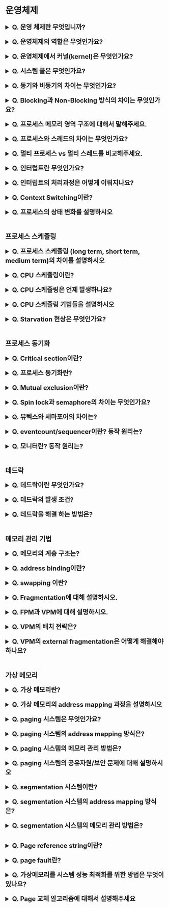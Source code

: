 # 운영체제

<details>
    <summary style="font-size : 20px;"><strong> Q. 운영 체제란 무엇입니까?</strong></summary></br>
    
운영체제란 하드웨어와 응용 프로그램 사이에서 인터페이스 역할을 하고 시스템의 자원과 동작을 관리하는 시스템 소프트웨어입니다.
</details></br>

<details>
    <summary style="font-size : 20px;"><strong> Q. 운영체제의 역할은 무엇인가요?</strong></summary></br>
    
운영체제의 역할은 프로세스, 저장장치, 네트워킹, 사용자 계정, 디바이스 드라이버를 관리합니다.
</details></br>

<details>
    <summary style="font-size : 20px;"><strong> Q. 운영체제에서 커널(kernel)은 무엇인가요?</strong></summary></br>
    
커널(kernel)은 컴퓨터의 운영 체제의 핵심이 되는 컴퓨터 프로그램의 하나로, 시스템의 모든 것을 통제합니다. 커널은 메모리 관리, 프로세스 관리, 장치 드라이버 관리, 시스템 호출 및 보안을 담당합니다. 메모리 관리는 메모리가 어디에서 무엇을 저장하는 데 얼마나 사용되는지를 추적합니다. 프로세스 관리는 어느 프로세스가 CPU를 언제 얼마나 오랫동안 사용할지를 결정합니다. 장치 드라이버 관리는  하드웨어와 프로세스 사이에서 중재자/인터프리터의 역할을 수행합니다. 시스템 호출 및 보안은 프로세스의 서비스 요청을 수신합니다.   
</details></br>


<details>
    <summary style="font-size : 20px;"><strong> Q. 시스템 콜은 무엇인가요?</strong></summary></br>
    
운영체제는 커널 모드와 사용자 모드로 나뉘는데, 시스템 콜은 사용자 모드에서 커널 모드를 사용할 수 있게 해줍니다. 다시 말해서 시스템 콜은 응용프로그램에서 커널의 기능을 사용할 수 있게 해줍니다. 시스템 콜의 유형에는 프로세스 제어, 파일 제어, 디바이스 제어, 정보 관리, 통신등이 있습니다. 프로그래밍 언어에서 시스템 콜을 호출하면 커널 모드로 전환되고, 커널에서 작업이 완료되면 다시 사용자 모드로 전환됩니다.
</details></br>

<details>
    <summary style="font-size : 20px;"><strong>  Q. 동기와 비동기의 차이는 무엇인가요?</strong></summary></br>
    
동기(sync)방식은 호출하는 함수의 작업이 종료될 때까지 기다린 뒤 다음 로직을 실행하는 방식입니다. 여러 요청을 동시에 처리할 순 없지만 설계가 직관적이고 간단합니다.   
비동기(async)방식은 호출하는 함수의 작업 완료 여부와 상관없이 다음 로직이 실행됩니다. 여러 요청을 동시에 처리할 수 있지만 설계가 비교적 복잡합니다.
</details></br>

<details>
    <summary style="font-size : 20px;"><strong>  Q. Blocking과 Non-Blocking 방식의 차이는 무엇인가요?</strong></summary></br>
    
blocking은 호출된 함수가 자신의 작업이 모두 끝낼 때까지 제어권을 가지고 있어 호출한 함수가 대기하도록 만듭니다. 
non-blocking은 호출된 함수가 바로 return하며 호출한 함수에게 제어권을 줍니다.
</details></br>

<details>
    <summary style="font-size : 20px;"><strong>   Q. 프로세스 메모리 영역 구조에 대해서 말해주세요.</strong></summary></br>
    
프로세스의 메모리 영역은 코드, 데이터, 힙, 스택 영역으로 나뉩니다. 코드 영역은 프로그램을 실행하는데 필요한 코드가 담긴 영역이고 데이터 영역은 전역 변수, 정적 변수가 저장되는 영역입니다. 힙 영역은 사용자가 동적으로 메모리를 할당하고 해제할 수 있는 영역으로 런타임시 크기가 결정됩니다. 힙 영역의 메모리는 낮은 주소에서 높은 주소 방향으로 할당됩니다. 스택 영역은 매개 변수, 지역 변수, 리턴 값등이 담기는 영역으로 컴파일시 크기가 결정됩니다. 스택 영역의 메모리는 높은 주소에서 낮은 주소로 할당됩니다. 각 프로세스는 독립된 메모리 영역을 가집니다.
</details></br>

<details>
    <summary style="font-size : 20px;"><strong>   Q. 프로세스와 스레드의 차이는 무엇인가요?</strong></summary></br>
    
프로세스는 실행중인 프로그램으로 운영체제로부터 자원을 할당받아 독립된 메모리영역을 가집니다. 스레드는 프로세스 내부에서 실행되는 작업의 단위로서 프로세스의 메모리중 스택 영역을 제외한 나머지를 공유합니다.
</details></br>

<details>
    <summary style="font-size : 20px;"><strong>   Q. 멀티 프로세스 vs 멀티 스레드를 비교해주세요.</strong></summary></br>
    
멀티 프로세스는 작업을 여러 프로세스로 분리한 것으로 각 프로세스는 독립된 메모리 영역을 가지고 있습니다. 멀티 스레드는 프로세스 내부에서 작업을 여러 개의 스레드로 처리하는 것으로 스택 영역을 제외하고 자원을 공유합니다. 스레드간 Context switching 발생시 stack영역만 변경하면 되기 때문에 상대적으로 오버헤드가 적지만, 프로세스간 Context switching 발생시 캐시, 메모리 매핑 초기화 작업들이 모두 이뤄져 상대적으로 오버헤드가 큽니다. 멀티스레드는 자원을 공유하는 특성으로 인해 동기화 문제가 발생할 수 있고 다른 스레드에게 영향을 줄 수 있습니다. 반면, 멀티프로세스는 독립적인 메모리 영역을 갖기 때문에 하나의 프로세스가 비정상적으로 종료되도 다른 프로세스가 영향을 받지 않습니다. 
</details></br>

<details>
    <summary style="font-size : 20px;"><strong> Q. 인터럽트란 무엇인가요?</strong></summary></br>
    
CPU가 프로그램을 실행하고 있을 때, 입출력 하드웨어 등의 장치나 예외상황이 발생하여 처리가 필요할 경우에 마이크로프로세서에게 알려 처리할 수 있도록 하는 것을 말합니다. 인터럽트는 크게 하드웨어 인터럽트와 소프트웨어 인터럽트로 나뉩니다.
  
**하드웨어 인터럽트**  
하드웨어가 발생시키는 인터럽트로, CPU가 아닌 다른 하드웨어 장치가 CPU에게 어떤 사실을 알려주거나 CPU 서비스를 요청해야할 경우 발생합니다.

**소프트웨어 인터럽트**
소프트웨어 인터럽트는 예외 상황이나 system call등의 이유로 발생하며 소프트웨어가 스스로 인터럽트 라인을 설정합니다.

**인터럽트 핸들러** : 인터럽트 핸들러는 실제 인터럽트를 처리하기위한 루틴으로 인터럽트 서비스 루틴이라고도 불립니다. 운영체제의 코드 영역에는 인터럽트별로 처리해야할 내용이 이미 프로그래밍되어 있습니다.  
**인터럽트 백터** : 인터럽트 발생시 처리해야할 인터럽트 핸들러의 주소를 인터럽트 별로 보관하고있는 테이블

</details></br>

<details>
    <summary style="font-size : 20px;"><strong> Q. 인터럽트의 처리과정은 어떻게 이뤄지나요? </strong></summary></br>

프로그램이 실행중 인터럽트가 발생하면 현재 실행하던 프로그램을 멈추고 program counter와 상태 레지스터를 스택에 저장합니다. 인터럽트 벡터에서 인터럽트 서비스 루틴의 주소값을 읽어 이동하고
 인터럽트 서비스 루틴이 끝나면 다시 돌아와 저장된 내용을 복원하고 다시 프로그램을 실행합니다.

</details></br>

<details>
    <summary style="font-size : 20px;"><strong> Q. Context Switching이란?</strong></summary></br>
    
어떤 프로세스가 CPU에서 작업중일 때 다른 프로세스가 CPU를 사용하기 위해 작업중인 내용을 PCB에 저장하고 새로운 프로세스를 CPU로 적재하는 것을 말합니다. 적재된 프로세스는 프로그램 카운터에서 이어서 작업할 주소를 복구하여 작업을 진행합니다.
</details></br>

<details>
    <summary style="font-size : 20px;"><strong> Q. 프로세스의 상태 변화를 설명하시오</strong></summary></br>
    
커널에 작업이 등록되면 pcb가 할당되고 프로세스는 new상태로 만들어 집니다. New 상태의 프로세스는 메모리에 적재되면서 ready상태로 전이됩니다. Ready 상태의 프로세스는 cpu 스케쥴링으로 cpu를 할당받게 되면 running 상태로 전이됩니다. Running상태에서 인터럽트가 발생하면 다시 ready상태가 되고, I/O 요청이나 기타 이벤트 발생하면 wating상태로 전이됩니다. IO/기타 이벤트 작업이 종료되면 waiting상태에서 ready 상태로 전이됩니다. 프로세스의 작업이 완료되면 자원을 반납하고 terminated상태로 전이됩니다. 스케쥴링에 따라 ready, waiting 상태의 프로세스는 swap device로 swap out될 수 있습니다. 이런 경우 suspended ready, suspended waiting상태로 전이됩니다. 
</details></br>

## 프로세스 스케쥴링

<details>
    <summary style="font-size : 20px;"><strong> Q. 프로세스 스케쥴링 (long term, short term, medium term)의 차이를 설명하시오</strong></summary></br>
    
Long term 스케쥴링은 메모리와 디스크 사이에 스케쥴링을 담당합니다. 한정된 메모리에 많은 프로세스가 한번에 올라오는 경우 프로세스는 임시로 디스크에 저장됩니다. Long term 스케쥴링은 디스크에 있는 프로세스를 메모리에 적재하는 역할을 합니다. 프로세스를 new -> ready상태로 전이시킵니다.

Medium term 스케쥴링은 메모리에 올라간 프로세스 수를 조절하기위해 메모리 상의 프로세스를 통째로 swap device로 쫒아내는 swap out을 합니다. 프로세스에게 메모리를 deallocate하며 프로세스의 상태를 suspended로 전이시킵니다. swap out되는 프로세스는 ready, waiting상태이며 ready상태보단 waiting상태가 당장 cpu를 할당받을 가능성이 낮기 때문에 우선적으로 swap out됩니다. 

Short term 스케쥴링은 cpu 스케쥴링이라고도 불리며 ready상태의 프로세스에게 cpu를 할당하는 작업을 합니다. 
</details></br>

<details>
    <summary style="font-size : 20px;"><strong>Q. CPU 스케쥴링이란?</strong></summary></br>
    
Ready queue에 들어있는 프로세스중 어떤 프로세스에게 cpu를 할당할지 결정하는 작업을 말합니다. CPU 스케쥴링 방식에는 선점, 비선점 방식 있습니다. 비선점 방식은 cpu burst가 끝날 때 까지 context switching이 발생하지 않고 대기하는 것을 말하고, 선점 방식은 cpu burst가 끝나지 않더라도 context switching이 발생하는 방식을 말합니다. cpu 스케쥴링의 대상이되어 cpu를 할당 받게되면 프로세스 상태가 ready -> running 상태로 전이됩니다.
</details></br>

<details>
    <summary style="font-size : 20px;"><strong>Q. CPU 스케쥴링은 언제 발생하나요?</strong></summary></br>
    
인터럽트 발생으로 running -> ready상태로 전이될 때,
I/O작업 및 다른 이벤트 발생으로 running -> waiting 상태로 전이될 때, 
I/O작업 및 다른 이벤트 작업 완료로 waiting -> ready 상태로 전이될 때,
프로세스가 종료 될 때 발생합니다.
</details></br>

<details>
    <summary style="font-size : 20px;"><strong>Q. CPU 스케쥴링 기법들을 설명하시오</strong></summary></br>
    
FCFS(first come first served) : 먼저온 순서대로 처리하는 방식으로 구현이 간단합니다. 비선점형으로서 CPU burst가 완료될 때까지 CPU를 반환하지 않습니다. 소요시간이 긴 프로세스가 먼저 도착하면 짧은 프로세스는 대기시간이 길어지는 convoy effect가 발생합니다.   

Round Robin : 일정 time slice를 기준으로 ready queue의 담긴 프로세스를 돌아가며 실행하는 선점 방식입니다. time slice가 경과하면 ready queue의 끝에 추가되고 다음 프로세스가 CPU를 할당받습니다. time slice가 길수록 FCFS방식과 유사하고 짧을수록 모든 프로세스가 동시에 작업하는 것처럼 보이지만 context switching에 대한 오버헤드가 커집니다.    

Priority Scheduling : 우선순위가 가장 높은 프로세스에게 CPU를 할당하는 방식입니다. 선점형과 비선점형 둘 다 가능하며 비선점형은 더 높은 우선순위의 프로세스가 오면 ready queue의 head에 추가됩니다. 우선 순위가 낮은 프로세스는 차례가 오지 않는 starvation 문제가 발생할 수 있는데 aging기법으로 시간이 지남에 따라 우선순위를 높여주는 방식을 적용할 수 있습니다.  

SJF(shortest job first) : CPU burst time이 짧은 프로세스에게 CPU를 할당합니다. 비선점형으로 더 짧은 CPU burst time을 갖는 프로세스가 오면 ready queue의 head에 추가됩니다. 시스템의 프로세스를 최소화하여 스케쥴링의 부하가 감소하고 메모리를 절약해 시스템 효율을 높이지만 CPU burst time이 길면 순서가 오지 않는 starvation문제가 존재하고 CPU burst time을 예측해야한다는 어려움이 있습니다.

SRT(shortest remaining time) : 잔여 실행시간이 짧은 프로세스에게 CPU를 할당합니다. 선점형으로 잔여 실행시간이 더 짧은 프로세스가 오면 CPU를 반납합니다. 주어진 집합에대해 최소 평균 대기시간을 제공하지만 여전히 starvation문제와 잔여 실행 시간을 예측해야한다는 문제점이 있습니다.

HRRN(highest respone ratio next) : SJF의 단점인 긴 작업과 짧은 작업의 불평등을 보완한 방식으로 대기 시간이 길어질수록 우선 순위가 높아집니다. starvation을 방지할 수 있지만 cpu burst time을 예측해야하는 문제가 있습니다.

MLQ(multi level queue): ready queue를 여러개로 분리하고 큐 사이에도 우선순위를 부여하는 방식입니다. 각 queue는 우선순위를 가지며 프로세스는 최초에 배정된 queue를 벗어나지 못합니다. 선점형 스케쥴링 방식으로 여러개의 queue를 관리해야하는 overhead와 우선 순위에 따른 starvation 문제가 존재합니다.

MFQ(multi level feedback queue) :  ready queue를 여러개로 분리하고 큐 사이에도 우선순위를 부여하는 방식으로 프로세스는 최초에 배정된 queue를 벗어날 수 있습니다. IO bounded process는 높은 우선순위를 가지고 cpu bounded process는 낮은 우선순위를 가집니다. 우선 순위가 높은 큐일수록 짧은 time slice를 주고 time slice내에 작업이 끝나면 한단계 낮은 큐로 내려 보냅니다. 반대로 어떤 큐에서 일정시간내에 작업이 실행되지 못하면 한단계 높은 큐로 프로세스를 이동시킵니다. 이를 통해 starvation문제를 해결할 수 있습니다. 
</details></br>

<details>
    <summary style="font-size : 20px;"><strong>Q. Starvation 현상은 무엇인가요?</strong></summary></br>
    
낮은 우선순위로 프로세스가 자원을 할당받지 못하는 현상입니다. aging기법으로 시간이 지남에 따라 우선 순위를 높여주며 해결할 수 있습니다.
</details></br>

## 프로세스 동기화
<details>
    <summary style="font-size : 20px;"><strong> Q. Critical section이란?</strong></summary></br>
    
어떤 공유자원에 대해 동시에 접근하는 작업이 실행되는 영역. Critical section 문제를 해결하기 위해서는 어떤 프로세스가 critical section에서 작업중이라면 다른 프로세스는 접근하지 못하도록 하는 mutual exclusion, critical section에서 작업중인 프로세스가 없다면 대기중인 프로세스는 critical section에 진입하도록 하는 progress, 대기하는 프로세스에 대하여 무한정 대기하는게 아닌 제한된 대기하는 bounded wait조건을 만족해야 합니다.
</details></br>


<details>
    <summary style="font-size : 20px;"><strong>  Q. 프로세스 동기화란?</strong></summary></br>
    
공유 자원에 대하여 동시에 사용하지 못하도록 실행을 제어하는 기법
</details></br>

<details>
    <summary style="font-size : 20px;"><strong>  Q. Mutual exclusion이란?</strong></summary></br>
    
특정 공유 자원을 한 순간에 하나의 프로세스만 사용할 수 있을 때, 어떤 프로세스가 공유 자원에 접근하는 동안 다른 프로세스가 해당 자원에 접근할 수 없게 하는 것
</details></br>


<details>
    <summary style="font-size : 20px;"><strong>  Q. Spin lock과 semaphore의 차이는 무엇인가요?</strong></summary></br>
    
spin lock은 하나의 프로세스가 critical section에 진입할 때 lock을 소유합니다. lock이 없다면 busy waiting 방식으로 loop를 돌면서 lock 반환될 때까지 대기합니다. lock을 소유한 프로세스는 critical section을 빠져나오면서 lock을 반환합니다.  

semaphore는 spin lock과 유사하게 lock을 소유하고 반납하지만 ready queue를 사용해 진입 대기중인 프로세스를 관리한다는 차이점이 있습니다. 이로인해 busy waiting이 발생하지않고 lock을 반납할 때 ready queue에 대기중인 프로세스를 깨우는 방식으로 이뤄집니다. 
</details></br>


<details>
    <summary style="font-size : 20px;"><strong>  Q. 뮤텍스와 세마포어의 차이는?</strong></summary></br>
    
뮤텍스는 세마포어의 일종입니다. binary semaphore를 뮤텍스라고 지칭합니다. 즉 0과 1의 상태를 가지므로 오직 1개의 프로세스만이 critical section에 접근할 수 있습니다. 반면, 세마포어는 binary semaphore뿐만 아니라 여러 상태를 가지는 counting semaphore도 존재합니다. 카운팅 세마포어는 가용한 자원의 개수로 초기화되며 자원을 사용하면 세마포어가 감소, 반납하면 세마포어가 증가합니다. 세마포어의 변수만큼 프로세스가 접근할 수 있습니다. 이렇기에 뮤텍스는 lock을 소유한 프로세스가 lock을 반납해야하지만 세마포어의 경우 다른 프로세스가 lock을 반납할수도 있습니다.   
</details></br>

<details>
    <summary style="font-size : 20px;"><strong>   Q. eventcount/sequencer이란? 동작 원리는?</strong></summary></br>

세마포어는 ready queue에 어떤 프로세스를 깨울지 비결정적입니다. 즉, 기아 상태가 발생할 수 있다는 것인데, 이벤트 카운트와 시퀸서는 이 문제를 해결하기위해 사용될 수 있습니다. eventcount는 정수형 변수로 특정 사건의 발생 횟수를 기록합니다. 시퀸서는 정수형 변수로 생성시 0으로 초기화되고 오직 값이 증가하는 연산만을 가집니다. 프로세스가 critical section에 접근하면 sequencer가 증가합니다. 만약, eventcount보다 squencer가 작거나 같다면 critical section으로 진입합니다. 반대의 경우는 ready queue로 이동합니다. 프로세스의 작업이 끝나면 eventcount를 증가시키고 다음 차례의 프로세스를 깨웁니다.   
</details></br>

<details>
    <summary style="font-size : 20px;"><strong>Q. 모니터란? 동작 원리는?</strong></summary></br>

모니터는 high level 메카니즘으로 language level에서 컨트롤 합니다. monitor는 공유 데이터와 critical section의 집합으로서 사용이 쉽기 때문에 deadlock등 error발생 가능성이 낮습니다. 다만, 지원하는 언어에서만 사용이 가능하고 OS가 컴파일러를 이해하고 있어야 critical section접근을 위한 코드를 생성합니다. 구조적인 특징은 entry queue와  signaler queue, condition queue가 존재합니다. 모니터에는 하나의 프로세스만이 진입이 가능합니다. 먼저 도착한 프로세스가 모니터로 들어가 공유 자원을 가지고 나오면 다른 프로세스가 모니터로 들어갑니다. 공유 자원이 없기 때문에 condition queue이동해서 대기하고 있습니다. 작업을 끝낸 프로세스는 모니터로 다시 들어와 공유 자원을 반납하고 signaler queue로 이동합니다. 그리고 condition queue에서 대기중인 프로세스를 깨우면 그 프로세스는 모니터에 들어가 공유 자원을 가지고 나갑니다. signaler queue에 있던 프로세스는 다시 모니터로 들어가 잔여 작업이 있다면 실행하는 방식으로 이뤄집니다.   
 
</details></br>

## 데드락
<details>
    <summary style="font-size : 20px;"><strong>Q. 데드락이란 무엇인가요? </strong></summary></br>

데드락이란 발생 가능성이 없는 이벤트를 기다리는 상태를 말합니다.
</details></br>

<details>
    <summary style="font-size : 20px;"><strong>Q. 데드락의 발생 조건? </strong></summary></br>

데드락은 4가지의 조건이 모두 충족되어야 발생합니다.  
첫번째, exclusive한 자원에 대해 여러 프로세스가 동시에 사용하려는 경우 (mutual exclusion)  
두번째, 비선점의 특성을 지닌 자원 (no preemption)  
세번째, 자원을 소유하고 있으면서 다른 자원을 요청 (hold and wait)   
네번째, 프로세스간 자원을 요청하는 형태가 원을 이룸  (circular wait)
</details></br>

<details>
    <summary style="font-size : 20px;"><strong>  Q. 데드락을 해결 하는 방법은?  </strong></summary></br>

데드락의 해결 방법에는 예방, 회피, 탐지 3가지가 있습니다.    
**Prevention**  
deadlock prevention은 데드락이 성립하는 4가지 요건중 하나를 제거하므로서 데드락을 예방합니다.
첫 번째로 모든 자원 공유를 허용할 수 있습니다. 하지만 동시에 자원을 사용하므로서 동기화 문제가 발생합니다. 
두 번째는 모든 자원에 대해 선점을 허용할 수 있습니다. 프로세스가 할당 받을 수 없는 자원을 요청한 경우 기존에 가지고 있던 자원을 반납하고 작업을 취소해야합니다.
세 번째는 필요한 자원을 한번에 모두 할당하는 방법입니다. 이 방식은 독점으로 인해 필요하지 않는 순간에도 자원을 소유해 자원 낭비가 발생합니다.
네 번째는 circular wait조건을 제거하는 것입니다. 자원들에게 순서를 부여하여 프로세스는 순서의 증가 방향으로만 자원 요청을 가능하게 합니다. 이렇게 하면 순서에 맞지않는 자원을 할당받을 수 없어 데드락이 발생하지 않습니다. 하지만 자원이 있음에도 순서로 인해 작업이 진행되지 않는 상황이 발생할 수 있습니다.

prevention은 자원의 효율성을 떨어트리고 비용이 많이드는 방법입니다. 또한, 다른 문제를 야기할 수 있습니다.   

**Avoidance**  
deadlock avoidance는 시스템의 상태를 계속 감시하면서 deadlock 상태가 될 가능성이 있는 자원 할당을 보류합니다. 시스템을 항상 safe state로 유지하면서 데드락을 회피합니다.
safe state는 모든 프로세스가 정상적으로 종료할 수 있는 상태를 말하며 safe sequence가 존재합니다. safe sequence를 통해 deadlock상태가 되지않음을 보장할 수 있습니다.
unsafe state는 deadlock이 발생할 가능성이 존재하는 상태입니다. 반드시 데드락이 발생한다는 의미는 아닙니다. deadlock avoidance는 몇 가지의 가정을 갖습니다. 프로세스 수, 자원의 종류와 수가 고정되어있어야합니다. 또, 프로세스가 요구하는 자원 및 최대 수량을 알고 있어야합니다. 프로세스는 자원을 사용후에 반드시 반납해야합니다. 이 모든 것을 안다는 것은 다소 현실적이지 않은 가정입니다.

deadlock avoidance방법 중에 대표적으로 은행원 알고리즘이라고 불리는 다익스트라 알고리즘이 있습니다. 전체 필요한 자원, 현재 가진 자원, 추가적으로 필요한 자원 수를 통해 자원을 줬다고 가정합니다. 순차적으로 시나리오를 구성해 작업이 모두 완료될 수 있는 상태가 존재하면 safe state라고 할 수 있습니다. safe state가 존재하면 자원을 빌려주고 아니라면 자원 요청을 거절합니다.  

deadlock avoidance는 항상 시스템을 감시해야하는 오버헤드가 있습니다. 또 unsafe state라고해서 반드시 데드락이 발생하지는 않는데, safe state상태여야만 자원을 빌려주기 때문에 자원의 활용도가 떨어집니다. 그리고 deadlock avoidance를 하기위한 초기 가정이 현실적이지 않은 문제가 있습니다.   
 
**Detection**  
deadlock detection은 deadlock 방지를 위한 사전작업을 하지 않습니다. 따라서 deadlock이 발생할 수 있습니다. 주기적으로 deadlock을 확인하면서 데드락이 감지된 경우 recovery가 필요합니다. avoidance와 detection의 차이점은 avoidance는 미래에 발생할 최악의 경우를 고려해서 deadlock이 발생하지 않게 해준다면 detection은 현재상태만을 고려하여 deadlock 발생시 recovery합니다.

deadlock 검출에는 RAG(resoure allocation graph)를 사용합니다. 이 그래프는 프로세스와 자원의 요청이 노드와 edge로 구성되어있습니다. 자원의 요청이 가능한 경우 edge를 제거해나가면서 주어진 모든 edge를 제거할 수 있는지 확인합니다. edge가 모두 제거되면 모든 프로세스는 자원을 할당 받을 수 있는 상태며 edge가 남아있다면 하나 이상의 프로세스가 deadlock 상태라 판단할 수 있습니다. 이 방식을 graph reduction이라고 하는데 검사에 따른 비용이 발생하며 node의 수가 증가함에 따라 더 복잡해집니다.

Deadlock Recovery는 deadlock을 검출한 뒤 해결하는 과정입니다. 데드락에 빠진 프로세스중 하나를 종료하거나 자원을 소유한 프로세스를 종료해서 데드락을 해소할 수 있습니다. 그렇다면 어떤 프로세스를 종료시킬지가 정해져야하는데 우선순위, 총 수행시간, 남은 수행시간등 cost를 고려하여 결정할 수 있습니다.
</details></br>

## 메모리 관리 기법

<details>
    <summary style="font-size : 20px;"><strong>  Q. 메모리의 계층 구조는?  </strong></summary></br>

레지스터, 캐시, 메모리, 하드 디스크 순서입니다. 보조 기억 장치와 주 기억 장치 사이의 데이터 전송 단위(1-4KB)는 block이라고 부르고, 주 기억 장치와 레지스터 사이의 데이터 전송 단위(16-64bits)는 word라고 부릅니다
</details></br>

<details>
    <summary style="font-size : 20px;"><strong> Q. address binding이란?  </strong></summary></br>

address binding이란 프로그램의 논리 주소를 실제 메모리의 물리 주소로 매핑하는 작업을 말합니다. address binding은 compile time, load time, run time에 실행될 수 있습니다.  
compile time binding은 프로세스가 메모리에 적재될 위치를 컴파일러가 알 수 있는 경우 컴파일 시점에서 메모리 주소를 매핑합니다.
load time binding은 메모리의 적재 위치를 컴파일 타임에 모르면, 일단 상대 주소를 생성하고 적재 시점에 시작 주소를 반영합니다.   
run time binding은 프로세스가 실행 될 때 주소를 정해줍니다. 즉, 수행이 시작된 이후에도 실행 중에 프로세스의 메모리 상의 위치를 옮길 수 있습니다. MMU(memory management unit)이라는 하드웨어의 도움을 받아 주소를 매핑합니다.  

load time binding과 run time binding의 차이는 load time binding은 메모리의 적재 시점에 메모리의 주소가 모두 매핑되야합니다. 그렇기에 오버헤드가 크고 run time binding은 프로세스가 실행중에 mapping을 진행하는 방식으로 작동됩니다.     
</details></br>


<details>
    <summary style="font-size : 20px;"><strong> Q. swapping 이란?  </strong></summary></br>

메모리에서 swap-device로 프로세스를 쫒아내는 것을 swap-out이라고 하며 swap-device에 있는 프로세스를 메모리로 불러들이는 것을 swap-in이라고 합니다. 이 과정을 swapping이라고 합니다.
</details></br>

<details>
    <summary style="font-size : 20px;"><strong> Q. Fragmentation에 대해 설명하시오.  </strong></summary></br>

fragmentation는 internal fragmentation와 external fragmentation로 나뉩니다. internal fragmentation은 메모리 내부의 partition의 크기가 process의 크기보다 크기 때문에 메모리의 낭비가 생기는 상황입니다. external fragmentation와 남은 메모리의 크기가 process의 크기보다 크지만 남은 메모리가 연속된 공간으로 존재하지 않기 때문에 프로세스가 메모리를 할당 받을 수 없는 상황을 말합니다.  
</details></br>

<details>
    <summary style="font-size : 20px;"><strong>  Q. FPM과 VPM에 대해 설명하시오.</strong></summary></br>

FPM(Fixed-Partition multiprogramming)은 고정크기의 파티션으로 메모리를 분할하여 각 공간에 각 프로세스를 할당하는 방식입니다. 메모리의 관리가 편하지만 내부 단편화, 외부 단편화가 발생하여 시스템 자원이 낭비될 수 있습니다.  
VPM(Variable Partition multiprogramming)은 초기에 하나가 전체 영역이며 프로세스를 처리하는 과정에서 메모리 공간을 동적으로 분할하는 방식을 말합니다. 프로세스의 크기만큼 메모리를 분할하기 때문에 외부 단편화는 발생할 수 있으나 내부 단편화는 발생하지 않습니다. 
</details></br>

<details>
    <summary style="font-size : 20px;"><strong>  Q. VPM의 배치 전략은? </strong></summary></br>
    
VPM에 할당된 프로세스가 메모리를 반납하면 메모리 공간 내부에 비어진 파티션이 존재합니다. 다음 프로세스는 어떤 파티션으로 배치되어야할지 결정해야합니다. 

first-fit(최초 적합) 방식은 프로세스가 들어갈 수 있는 충분한 크기를 가진 첫 번째 partition을 선택합니다. 간단한 방식으로 오버헤드가 적습니다. partition의 크기와 프로세스의 크기를 고려하지 않은 방식으로 공간 활용율이 떨어질 가능성이 큽니다.

best-fit(최적 적합) 방식은 프로세스가 들어갈 수 있는 공간중 가장 작은 곳을 선택합니다. 모든 partition을 검색해야하므로 오버헤드가 크지만 크기가 큰 partition을 유지할 수 있습니다. 하지만 작은 크기의 partition이 많이 발생 합니다.

worst-fit(최악 적합) 방식은 프로세스가 들어갈 수 있는 가장 큰 partition을 선택합니다. 마찬가지로 모든 partition을 검색해야하므로 오버헤드가 크지만 작은 partition 발생을 줄일 수 있습니다. 하지만 큰 크기의 partition의 확보가 어렵습니다.

next-fit(순차 최초 적합) 방식은 최초 적합과 유사합니다. 다만 state table에서 마지막으로 탐색한 위치부터 탐색을 시작합니다. 
 
</details></br>

<details>
    <summary style="font-size : 20px;"><strong> Q. VPM의 external fragmentation은 어떻게 해결해야하나요?   </strong></summary></br>

VPM의 external fragementation을 해소할 수 있는 방식은 coalescing hole(공간 통합)과 storage compression(메모리 압축)이 있습니다.  
coalescing hole은 인접한 두 영역을 하나의 partition으로 통합하는 방식입니다. 프로세스가 메모리를 release하고 나가면 수행할 수 있고 오버헤드가 적습니다.   
storage compression은 모든 빈 공간을 하나로 통합합니다. 프로세스 처리에 필요한 적재공간확보가 필요할 때 수행합니다. 모든 process를 재배치해야하므로 많은 시스템 자원을 소비하고 자주해줄 수 없어 일정 시간 혹은 요청이 있을 때 사용하는 방식입니다.
 
</details></br>

## 가상 메모리
<details>
    <summary style="font-size : 20px;"><strong>  Q. 가상 메모리란?   </strong></summary></br>

가상 메모리는 프로세스 전체가 메모리에 올라오지 않고도 실행하게 할 수 있는 기법으로 프로세스가 물리 메모리보다 크더라도 실행할 수 있는 장점이 있습니다. 가상 메모리는 프로세스를 연속적인 메모리공간이라고 가정하고 virtual address상에 주소를 지정합니다. 그리고 address mapping을 통해 real address로 변환해서 물리적인 메모리 주소와 mapping합니다. 사용자의 프로그램을 block 단위로 분할해서 관리하는데, 각 block에 대한 address mapping정보를 유지합니다. BMT(block map table)테이블은 address mapping 정보를 관리하는 테이블로서 커널 공간에 프로세스마다 하나의 BMT를 가집니다.
</details></br>


<details>
    <summary style="font-size : 20px;"><strong>  Q. 가상 메모리의 address mapping 과정을 설명하시오  </strong></summary></br>

virtual address는 block number와 주소에 대한 offset정보가 담겨있습니다. 먼저, 프로세스의 bmt에 접근하고 bmt에서 block에 대한 entry를 찾습니다. 그리고 residence bit를 확인하여 residence bit가 0인 경우 swap device에서 해당 블록을 메모리로 가져옵니다. 이후 bmt를 업데이트하고 block에 대한 실제 메모리 주소를 얻어 메모리에 접근합니다. 
</details></br>

<details>
    <summary style="font-size : 20px;"><strong>  Q. paging 시스템은 무엇인가요? </strong></summary></br>

paging 시스템은 프로그램을 page라고 불리는 같은 크기의 블록으로 분할 합니다. 메모리는 page frame으로 관리되며 page와 같은 크기로서 메모리를 분할해서 사용합니다. page 시스템은 논리적인 분할이 아닌 크기에 따라 물리적으로 분할되기 때문에 따라서 내부 단편화가 발생할 가능성이 있습니다. 하지만 프로세스가 올라가거나 못올라가는 상황만 존재할 뿐 메모리가 충분한데 올라가지 못하는 상황은 발생하지 않습니다. 따라서 외부 단편화는 발생하지 않습니다. 프로그램을 논리적인 단위로 분할하는 segmentation시스템 대비 page 공유 및 보호 과정이 복잡하지만 관리가 단순하고 효율적인 특징이 있습니다.
</details></br>


<details>
    <summary style="font-size : 20px;"><strong>  Q. paging 시스템의 address mapping 방식은?</strong></summary></br>

해당 프로세스의 PMT(page map table)가 저장된 주소로 이동하여 page number로 entry를 찾습니다. 찾은 entry에서 residence bit를 검사해서 0인 경우 swap device로 부터 page를 메모리에 적재하는 작업이 진행됩니다. 이를 page fault라고 합니다. 적재가 완료되면 PMT를 업데이트하고 page frame 번호를 확인합니다. page frame번호와 주소 값의 offset으로 실제 주소에 접근합니다.

</details></br>


<details>
    <summary style="font-size : 20px;"><strong>  Q. paging 시스템의 메모리 관리 방법은?</strong></summary></br>

page와 같은 크기로 메모리를 미리 분할하여 관리합니다. FPM방식과 유사합니다. frame table에는 page frame당 하나의 entry가 존재하고 allocatation 여부, PID, page frame number, 비어있는 entry정보등의 정보가 담겨있습니다.  
</details></br>


<details>
    <summary style="font-size : 20px;"><strong>   Q. paging 시스템의 공유자원/보안 문제에 대해 설명하시오</strong></summary></br>

non-continous allocation적인 특징으로 여러 프로세스가 특정 page를 공유할 수 있습니다. 공유 가능한 page로는 1. procedure page, 2. data page가 있고 read-write한 데이터의 경우 concurrency제어 기법 관리하에 가능합니다. procedure page sharing에 따른 문제도 존재합니다. 각각의 PMT에서 같은 메모리 주소를 가르키는 page의 명칭이 다를 경우 branch에서 실제 주소와 다른 곳으로 갈 수 있습니다. 그렇기에 share page에 대한 정보를 PMT의 같은 entry에 저장하도록 해야합니다.
</details></br>


<details>
    <summary style="font-size : 20px;"><strong>  Q. segmentation 시스템이란?</strong></summary></br>

프로그램을 논리적 block으로 분할하는 시스템(segment). block의 크기가 서로 다를 수 있습니다. 예)stack, heap, main procedure, shared lib, etc  
 segmentation 시스템은 VPM과 유사하게 메모리를 관리하며 미리 메모리를 분할하지않습니다. address mapping및 메모리 관리에대한 오버헤드가 크지만 내부 단편화가 발생하지 않고 segment의 공유나 
 protection이 용이합니다.
</details></br>


<details>
    <summary style="font-size : 20px;"><strong>  Q. segmentation 시스템의 address mapping 방식은?</strong></summary></br>

프로세스의 SMT(segement map table)로 접근하여 segment number에 대한 엔트리를 찾습니다. 엔트리에서 residence bit를 확인하여 0인경우 segment fault가 발생한 상황으로 swap device로부터
segment를 메모리로 적재합니다. 이후 SMT를 갱신합니다. 만약 offset이 segment길이보다 큰 경우 segment overflow exception 처리 모듈을 호출합니다. protection bit를 확인하고 허가되지 않은 연산을 수행하려는 경우 segment protection exception을 호출합니다. 이후 실제 주소를 계산해 메모리로 접근합니다.

</details></br>


<details>
    <summary style="font-size : 20px;"><strong>   Q. segmentation 시스템의 메모리 관리 방법은?</strong></summary></br>

VPM과 유사하게 segment의 크기에 맞춰 분할 후 적재합니다. partition table에서 각 파티션과 크기, segment number, PID등에 대한 정보를 관리합니다. 
</details></br>

</details></br>

<details>
    <summary style="font-size : 20px;"><strong>  Q. Page reference string이란?</strong></summary></br>

프로세스의 수행 중 참조한 페이지 번호 순서입니다. 
</details></br>

<details>
    <summary style="font-size : 20px;"><strong>  Q. page fault란?</strong></summary></br>

cpu가 메인 메모리에서 page를 확인할 때 page가 존재하지 않을 경우 context switcing이 발생하며 작업이 중단됩니다. 그 후 swap device에서 필요한 page를 메모리의 page frame으로 올린다. 페이지가 로드되면 PMT를 업데이트하고 CPU는 다시 작업을 진행한다. page fault는 context switching이 발생하기 때문에 오버헤드가 큽니다. 시스템 성능을 향상하기위해서는 page fault rate를 최소화하는 설계를 해야합니다.
</details></br>

<details>
    <summary style="font-size : 20px;"><strong>  Q. 가상메모리를 시스템 성능 최적화를 위한 방법은 무엇이있나요?</strong></summary></br>

**Allocation strategies**   
각 프로세스에게 메모리를 얼마만큼 줄 것인지 정하는 전략입니다.  
fixed allocation(고정 할당) : 프로세스의 실행 동안 고정된 크기의 메모리 할당 (프로세스에게 page frame의 수를 고정해서 준다.)  
Variable allocation(가변 할당) :프로세스의 실행 동안 할당하는 메모리의 크기가 유동적 (할당 받은 page frame수가 변한다.)   
프로세스 실행에 필요한 메모리양을 예측해서 적절히 메모리를 분배해야합니다. 너무 큰 메모리를 할당하면 메모리가 낭비되고 너무 적은 메모리를 할당하면 page fault rate가 증가하여 시스템 성능이 저하됩니다.   
 

**Fetch strategies**   
특정 page를 메모리에 언제 적재할 것인지 정하는 전략입니다.   
demand fetch(demand paging) : 프로세스가 참조하는 페이지들만 적재합니다. page fault overhead가 발생합니다.    
anticipatory fetch (pre-paging) : 참조될 가능이 높은 page 예측하여 가까운 미래에 참조될 가능성이 높은 page를 미리 적재합니다. 예측 성공시, page fault overhead가 없습니다. prediction overhead (kernel의 개입)이 존재하고, hit ratio(예상이 얼마나 맞는지)에 민감합니다.     
실제 대부분의 시스템은 demand fetch 기법 사용합니다. 일반적으로  준수한 성능을 보여주고 anticipatory fetch방식은  prediction overhead가 있고 잘못된 예측 시 자원 낭비가 큽니다.     

**Placement strategies**      
page/segment를 어디에 적재할 것인지 정하는 전략입니다.  
paging system은 크기가 일정하기 때문에 불필요합니다.  
segmentation system에서의 배치 기법 : first-fit, best-fit, worst-fit, next-fit등등  
 
**Replacement strategies**  
빈 page frame이 없는 경우 새로운 page를 어떤 page와 교체 할지 정하는 전략입니다. fixed allocation을 위한 교체 기법과 variable allocation을 위한 교체 기법으로 나뉩니다.  
  
**Cleaning strategies**  
변경된 page를 언제 write-back 할 것인지 정하는 전략입니다.  
demand cleaning : 해당 page에 메모리에서 내려올 때 write-back합니다.   
anticipatory cleaning (pre-cleaning) : 더이상 변경될 가능성이 없다고 판단 할 때, 미리 write-back합니다. page교체시 발생하는 write-back 시간을 절약합니다. 만약, write-back이후, page 내용이 수정되면, overhead가 발생합니다.  
실제 대부분 시스템은 demand cleaning 기법을 사용합니다. 일반적으로 준수한 성능을 보여주고 anticipatory cleaning은 prediction overhead가 존재하고 잘못된 예측 시 자원 낭비가 큽니다.  
 
</details></br>

<details>
    <summary style="font-size : 20px;"><strong>  Q. Page 교체 알고리즘에 대해서 설명해주세요</strong></summary></br>

page 교체 알고리즘은 정해진 페이지 프레임 수 만큼 할당하는 Fixed Allocation과 페이지 프레임 수를 지정하지 않고 할당하는 Variable Allocation에 따라 나뉩니다. 

**Fixed Allocation**

Min Algorithm (OPT algorithm)  
page fault frequency를 최소화 시키는 알고리즘으로 앞으로 가장 오랫동안 참조되지 않을 page 교체합니다. page reference string을 미리 알고 있어야하기 때문에 실현 불가능한 방법입니다(페이지가 언제 참조될지 알 수 없음) 하지만, 최적의 알고리즘인 만큼 다른 교체 알고리즘의 성능 평가 도구로 사용 됩니다.  

Random Algorithm  
무작위로 교체할 page선택합니다. 낮은 오버헤드와 policy가 없습니다. 랜덤인 해당 알고리즘과 비교를 통해 성능 평가의 지표로도 사용할 수 있습니다.   

FIFO Algorithm  
First In First Out으로 가장 오래된 page를 교체합니다. page가 적재 된 시간을 기억하고 있어야 합니다. 자주 사용되는 page가 교체 될 가능성이 있습니다(Locality에 대한 고려가 없음)
FIFO anomaly(Belady's anomaly) :FIFO알고리즘의 경우 더 많은 page frame을 할당 받음에도 불구하고 page fault가 증가하는 경우가 있습니다.  

LRU (Least Recently Used) Algorithm  
가장 오랫동안 참조되지 않은 page를 교체 합니다(locality) page 참조 시 마다 시간을 기록해야하므로 Overhead가 발생하지만 간소화된 정보 수집으로 해소 가능하다(정확한 시간 대신, 순서만 기록) Loop 실행에 필요한 크기보다 작은 수의 page frame이 할당 된 경우, page fault수가 급격히 증가합니다(allocation 기법에서 해결해야함) Locality에 기반을 둔 교체 기법으로 MIN algorithm에 근접한 성능을 보여줍니다. 실제로 가장 많이 활용되는 기법이다.

LFU(Least Frequenctly Used) Algorithm   
가장 참조 횟수가 적은 page를 교체합니다. page 참조 시 마다, 참조 횟수를 누적 시켜야합니다. LRU처럼 Locality 활용하지만 LRU대비 적은 overhead가 발생한다. 하지만, 최근 적재된 참조될 가능성이 높은 page가 교체 될 가능성이 있습니다. 

**Variable Allocation**  

Working Set Algorithm
일정 시간동안 참조된 페이지의 집합을 working set이라하며 working set에 있는 페이지를 메모리에 유지합니다. window size는 이지만 working set에 담긴 페이지의 수는 고정되지 않으므로
 memory allocation은 가변적입니다. window size가 성능을 결정하는 중요한 요소입니다. 적재되는 page가 없어도 반납하는 page가 존재할 수 있으며 적재되는 page가 있어도 반납되는 page가 없을 수 있습니다. 지속해서 working set을 관찰해야하는 오버헤드가 있습니다.
 
Page Fault Frequency(PFF) algorithm
page fault 발생 빈도에따라 Residence set의 크기를 조절하는 알고리즘입니다. 이전 page fault와 현재 page fault 사이에 걸린 시간을 계산하여 기준치 이상이면 page frame 크기를 줄이고 기준치 미만이면 page frame 크기를 늘립니다. Resident set 갱신 및 메모리 할당은 page fault가 발생시에만 수행합니다. 그러므로 항상 working set을 관찰해야하는 WS대비 overhead가 적습니다.

Variable MIN algorithm(OPT algorithm) 
Variable allocation 기반 교체 기법 중  optimal algorithm입니다. page reference string을  미리 알고 있어야 하므로 실현 불가능한 기법(Unrealizable)입니다. 일정 시간내에 page가 다시 참조되는지 확인해서 교체할 페이지를 선택합니다.
 
</details></br>


